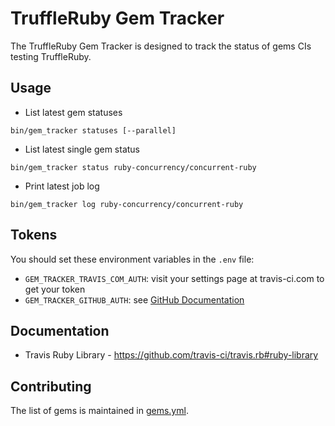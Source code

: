 # TruffleRuby Gem Tracker

The TruffleRuby Gem Tracker is designed to track the status of gems CIs testing TruffleRuby.

## Usage

* List latest gem statuses

`bin/gem_tracker statuses [--parallel]`

* List latest single gem status

`bin/gem_tracker status ruby-concurrency/concurrent-ruby`

* Print latest job log

`bin/gem_tracker log ruby-concurrency/concurrent-ruby`

## Tokens

You should set these environment variables in the `.env` file:

* `GEM_TRACKER_TRAVIS_COM_AUTH`: visit your settings page at travis-ci.com to get your token
* `GEM_TRACKER_GITHUB_AUTH`: see [GitHub Documentation](https://help.github.com/en/github/authenticating-to-github/creating-a-personal-access-token-for-the-command-line)

## Documentation

* Travis Ruby Library - https://github.com/travis-ci/travis.rb#ruby-library

## Contributing

The list of gems is maintained in [gems.yml](gems.yml).
